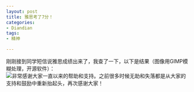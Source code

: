 ```yaml
---
layout: post
title: 雅思考了7分！
categories:
- Diandian
tags:
- 精神

---
```

刚刚接到同学短信说雅思成绩出来了，我查了一下，以下是结果（图像用GIMP模糊处理，开源软件）：
<br />
<img src="http://m3.img.srcdd.com/farm5/d/2012/0627/10/898B7BB875E54EF3AAB0D8F7CFC48578_B500_900_500_291.PNG" />非常感谢大家一直以来的帮助和支持。之前很多时候无助和失落都是从大家的支持和鼓励中重新抬起头，再次感谢大家！